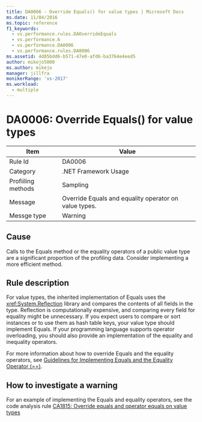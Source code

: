 ```yaml
---
title: DA0006 - Override Equals() for value types | Microsoft Docs
ms.date: 11/04/2016
ms.topic: reference
f1_keywords: 
  - vs.performance.rules.DAOverrideEquals
  - vs.performance.6
  - vs.performance.DA0006
  - vs.performance.rules.DA0006
ms.assetid: 4d85bdd6-b571-47e0-afd6-ba3764e4eed5
author: mikejo5000
ms.author: mikejo
manager: jillfra
monikerRange: 'vs-2017'
ms.workload: 
  - multiple
---
```

# DA0006: Override Equals() for value types

|Item|Value|
|-|-|
|Rule Id|DA0006|
|Category|.NET Framework Usage|
|Profiiling methods|Sampling|
|Message|Override Equals and equality operator on value types.|
|Messge type|Warning|

## Cause
 Calls to the Equals method or the equality operators of a public value type are a significant proportion of the profiling data. Consider implementing a more efficient method.

## Rule description
 For value types, the inherited implementation of Equals uses the <xref:System.Reflection> library and compares the contents of all fields in the type. Reflection is computationally expensive, and comparing every field for equality might be unnecessary. If you expect users to compare or sort instances or to use them as hash table keys, your value type should implement Equals. If your programming language supports operator overloading, you should also provide an implementation of the equality and inequality operators.

 For more information about how to override Equals and the equality operators, see [Guidelines for Implementing Equals and the Equality Operator (==)](/dotnet/standard/design-guidelines/equality-operators).

## How to investigate a warning
 For an example of implementing the Equals and equality operators, see the code analysis rule [CA1815: Override equals and operator equals on value types](../code-quality/ca1815.md)
